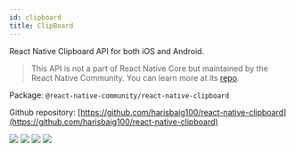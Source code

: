 ```yaml
---
id: clipboard
title: ClipBoard
---
```


React Native Clipboard API for both iOS and Android.

> This API is not a part of React Native Core but maintained by the React Native Community. You can learn more at its [repo](https://github.com/harisbaig100/react-native-clipboard).

Package: `@react-native-community/react-native-clipboard`

Github repository: [https://github.com/harisbaig100/react-native-clipboard](https://github.com/harisbaig100/react-native-clipboard)

<div class="docs_badges">
<img src="https://img.shields.io/github/stars/react-native-community/react-native-clipboard?style=social" />
<img src="https://img.shields.io/github/issues-pr-raw/react-native-community/react-native-clipboard" />
<img src="https://img.shields.io/github/issues-raw/react-native-community/react-native-clipboard" />
<img src="https://img.shields.io/npm/v/@react-native-community/react-native-clipboard" />
</div>
